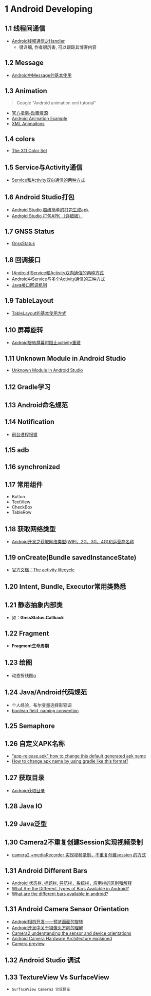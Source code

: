 # 1 Android Developing

## 1.1 线程间通信

- [Android线程通信之Handler](https://blog.csdn.net/xiao_nian/article/details/81011361?spm=1001.2014.3001.5506)
    - 很详细, 作者很厉害, 可以跟踪其博客内容
    
## 1.2 Message

- [Android中Message的基本使用](https://blog.csdn.net/weixin_43778720/article/details/88072118)

## 1.3 Animation

>
> Google "Android animation xml tutorial"
> 

- [官方指南-动画资源](https://developer.android.com/guide/topics/resources/animation-resource#Property)
- [Android Animation Example](https://www.digitalocean.com/community/tutorials/android-animation-example)
- [XML Animaitons](https://www.raywenderlich.com/books/android-animations-by-tutorials/v1.0/chapters/3-xml-animations)

## 1.4 colors

- [The X11 Color Set](http://cng.seas.rochester.edu/CNG/docs/x11color.html)

## 1.5 Service与Activity通信

- [Service和Activity双向通信的两种方式](https://github.com/gitEkko/MyApplication)

## 1.6 Android Studio打包

- [Android Studio 超级简单的打包生成apk](https://blog.csdn.net/woaichimahua/article/details/54427528)
- [Android Studio 打包APK （详细版）](https://blog.csdn.net/qq_38436214/article/details/112288954)

## 1.7 GNSS Status

- [GnssStatus](https://developer.android.com/reference/android/location/GnssStatus)

## 1.8 回调接口

- [[Android]Service和Activity双向通信的两种方式](https://blog.csdn.net/Gods_magic/article/details/84558169)
- [Android中Service与多个Activity通信的三种方式](https://www.jianshu.com/p/9885acf65405)
- [Java接口回调机制](https://www.cnblogs.com/xujian2014/p/5088072.html)

## 1.9 TableLayout

- [TableLayout的基本使用方式](https://blog.csdn.net/BASIC_DU/article/details/73441167)

## 1.10 屏幕旋转

- [Android旋转屏幕时阻止activity重建](https://blog.csdn.net/u011421608/article/details/50883665)

## 1.11 Unknown Module in Android Studio

- [Unknown Module in Android Studio](https://stackoverflow.com/questions/71769500/unknown-module-in-android-studio)

## 1.12 Gradle学习

## 1.13 Android命名规范

## 1.14 Notification

- [前台进程报错](https://blog.csdn.net/shulianghan/article/details/115529328)

## 1.15 adb

## 1.16 synchronized

## 1.17 常用组件

- Button
- TextView
- CheckBox
- TableRow

## 1.18 获取网络类型

- [Android开发之获取网络类型(WIFI、2G、3G、4G)和运营商名称](https://blog.csdn.net/qq_16240393/article/details/72628187)

## 1.19 onCreate(Bundle savedInstanceState)

- [官方文档：The activity lifecycle](https://developer.android.com/guide/components/activities/activity-lifecycle)

## 1.20 Intent, Bundle, Executor常用类熟悉

## 1.21 静态抽象内部类

- 如：**GnssStatus.Callback**

## 1.22 Fragment

- **Fragment生命周期**

## 1.23 绘图

- 动态折线图g

## 1.24 Java/Android代码规范

- 个人经验，布尔变量选择形容词
- [boolean field, naming convention](https://stackoverflow.com/questions/5322648/for-a-boolean-field-what-is-the-naming-convention-for-its-getter-setter)

## 1.25 Semaphore

## 1.26 自定义APK名称

- ["app-release.apk" how to change this default generated apk name](https://stackoverflow.com/questions/28249036/app-release-apk-how-to-change-this-default-generated-apk-name)
- [How to change apk name by using gradle like this format?](https://stackoverflow.com/questions/33775160/how-to-change-apk-name-by-using-gradle-like-this-format)

## 1.27 获取目录

- [Android获取目录](https://www.jianshu.com/p/662bd5051379)

## 1.28 Java IO

## 1.29 Java泛型

## 1.30 Camera2不重复创建Session实现视频录制

- [camera2 +mediaRecorder 实现视频录制，不重复创建session 的方式](https://blog.csdn.net/tunmengsmile/article/details/118941906)

## 1.31 Android Different Bars

- [Android 状态栏, 标题栏, 导航栏，系统栏，应用栏的区别和解释](https://blog.csdn.net/cleverGump/article/details/85602372)
- [What Are the Different Types of Bars Available in Android?](https://www.geeksforgeeks.org/what-are-the-different-types-of-bars-available-in-android/)
- [What are the different bars available in android?](https://stackoverflow.com/questions/39822787/what-are-the-different-bars-status-bar-action-bar-navigation-bar-tool-bar-et)

## 1.31 Android Camera Sensor Orientation

- [Android相机开发——预览画面的旋转](https://zhuanlan.zhihu.com/p/110944780)
- [Android开发中关于摄像头方向的理解](https://www.jianshu.com/p/c362c6de0e23)
- [Camera2 understanding the sensor and device orientations](https://stackoverflow.com/questions/48406497/camera2-understanding-the-sensor-and-device-orientations)
- [Android Camera Hardware Architecture explained](https://blog.minhazav.dev/android-camera-hardware-explained/)
- [Camera preview](https://developer.android.com/training/camera2/camera-preview)

## 1.32 Android Studio 调试

## 1.33 TextureView Vs SurfaceView

- `SurfaceView Camera2 实现预览`
